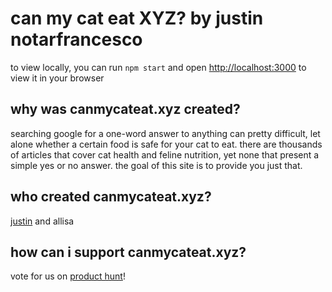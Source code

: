# can my cat eat XYZ? by justin notarfrancesco

to view locally, you can run `npm start` and open [http://localhost:3000](http://localhost:3000) to view it in your browser

## why was canmycateat.xyz created?
searching google for a one-word answer to anything can pretty difficult, let alone whether a certain food is safe for your cat to eat. there are thousands of articles that cover cat health and feline nutrition, yet none that present a simple yes or no answer. the goal of this site is to provide you just that.

## who created canmycateat.xyz?
[justin](https://notar.dev) and allisa

## how can i support canmycateat.xyz?
vote for us on [product hunt]()!